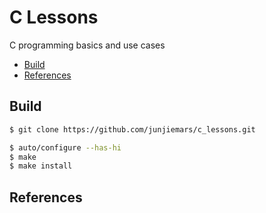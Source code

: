 # C Lessons
C programming basics and use cases

* [Build](#build)
* [References](#references)

## Build 
```sh
$ git clone https://github.com/junjiemars/c_lessons.git

$ auto/configure --has-hi
$ make
$ make install
```

## References


